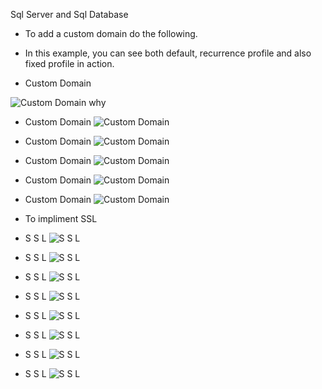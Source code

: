 Sql Server and Sql Database

- To add a custom domain do the following.

- In this example, you can see both default, recurrence profile and also fixed profile in action.

- Custom Domain 
  
![Custom Domain why](./Images/customdomain.jpg)

- Custom Domain
![Custom Domain](./Images/CustomDomain1.jpg)

- Custom Domain
![Custom Domain](./Images/CustomDomain2.jpg)

- Custom Domain
![Custom Domain](./Images/CustomDomain3.jpg)

- Custom Domain
![Custom Domain](./Images/CustomDomain4.jpg)

- Custom Domain
![Custom Domain](./Images/CustomDomain5.jpg)

- To impliment SSL

- S S L
![S S L](./Images/ConfigureSSL.jpg)

- S S L
![S S L](./Images/ConfigureSSL2.jpg)

- S S L
![S S L](./Images/ConfigureSSL3.jpg)

- S S L
![S S L](./Images/ConfigureSSL4.jpg)

- S S L
![S S L](./Images/ConfigureSSL5.jpg)

- S S L
![S S L](./Images/ConfigureSSL6.jpg)

- S S L
![S S L](./Images/ConfigureSSL7.jpg)

- S S L
![S S L](./Images/ConfigureSSL8.jpg)



